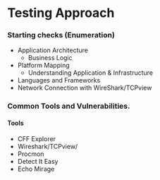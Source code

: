 # **Testing Approach**

### **Starting checks (Enumeration)**

* Application Architecture
  * Business Logic
* Platform Mapping
  * Understanding Application & Infrastructure
* Languages and Frameworks
* Network Connection with WireShark/TCPview

### **Common Tools and Vulnerabilities.**

#### **Tools**

* CFF Explorer
* Wireshark/TCPview/
* Procmon
* Detect It Easy
* Echo Mirage
